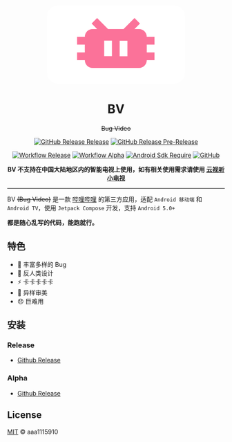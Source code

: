 <div align="center">

<img src="app/shared/src/main/res/drawable/ic_banner.webp" style="border-radius: 24px; margin-top: 32px;"/>

# BV

~~Bug Video~~

[![GitHub Release Release](https://img.shields.io/endpoint?url=https%3A%2F%2Fbadge.versions.bv.aaa1115910.dev%2Fgithub%3Fprerelease%3Dfalse)](https://github.com/aaa1115910/bv/releases?q=prerelease%3Afalse)
[![GitHub Release Pre-Release](https://img.shields.io/endpoint?url=https%3A%2F%2Fbadge.versions.bv.aaa1115910.dev%2Fgithub%3Fprerelease%3Dtrue)](https://github.com/aaa1115910/bv/releases?q=prerelease%3Atrue)

[![Workflow Release](https://github.com/aaa1115910/bv/actions/workflows/release.yml/badge.svg)](https://github.com/aaa1115910/bv/actions/workflows/release.yml)
[![Workflow Alpha](https://github.com/aaa1115910/bv/actions/workflows/alpha.yml/badge.svg)](https://github.com/aaa1115910/bv/actions/workflows/alpha.yml)
[![Android Sdk Require](https://img.shields.io/badge/Android-5.0%2B-informational?logo=android)](https://apilevels.com/#:~:text=Jetpack%20Compose%20requires%20a%20minSdk%20of%2021%20or%20higher)
[![GitHub](https://img.shields.io/github/license/aaa1115910/bv)](https://github.com/aaa1115910/bv)

**BV 不支持在中国大陆地区内的智能电视上使用，如有相关使用需求请使用 [云视听小电视](https://app.bilibili.com)**

</div>

---
BV ~~(Bug Video)~~ 是一款 [哔哩哔哩](https://www.bilibili.com) 的第三方应用，适配 `Android 移动端`
和 `Android TV`，使用 `Jetpack Compose` 开发，支持 `Android 5.0+`

**都是随心乱写的代码，能跑就行。**

## 特色

- :bug: 丰富多样的 Bug
- :children_crossing: 反人类设计
- :zap: 卡卡卡卡卡
- :art: 异样审美
- :disappointed: 巨难用

## 安装

### Release

- [Github Release](https://github.com/aaa1115910/bv/releases?q=prerelease%3Afalse)

### Alpha

- [Github Release](https://github.com/aaa1115910/bv/releases?q=prerelease%3Atrue)

## License

[MIT](LICENSE) © aaa1115910